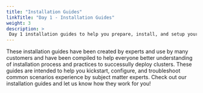 ```yaml
---
title: "Installation Guides"
linkTitle: "Day 1 - Installation Guides"
weight: 3
description: >
 Day 1 installation guides to help you prepare, install, and setup your clusters.
---
```


These installation guides have been created by experts and use by many customers and have been compiled to help everyone better understanding of installation process and practices to successully deploy clusters. These guides are intended to help you kickstart, configure, and troubleshoot common scenarios experience by subject matter experts. Check out our installation guides and let us know how they work for you!
